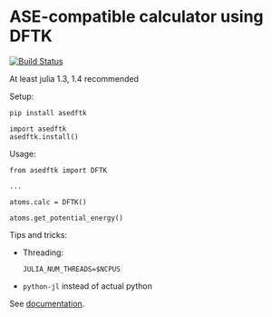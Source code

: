 # ASE-compatible calculator using DFTK
[![Build Status](https://api.travis-ci.com/mfherbst/asedftk.svg?branch=master)](https://travis-ci.com/mfherbst/asedftk)

At least julia 1.3, 1.4 recommended

Setup:
```
pip install asedftk

import asedftk
asedftk.install()
```

Usage:
```
from asedftk import DFTK

...

atoms.calc = DFTK()

atoms.get_potential_energy()
```

Tips and tricks:
- Threading:
  ```
  JULIA_NUM_THREADS=$NCPUS
  ```
- `python-jl` instead of actual python


See [documentation](docs/asedftk.md).
